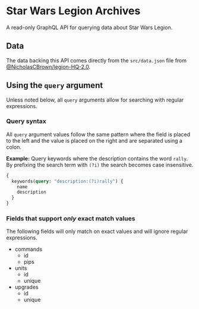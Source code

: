 # Star Wars Legion Archives
A read-only GraphQL API for querying data about Star Wars Legion.

## Data
The data backing this API comes directly from the `src/data.json` file from
[@NicholasCBrown/legion-HQ-2.0](https://github.com/NicholasCBrown/legion-HQ-2.0).

## Using the `query` argument
Unless noted below, all `query` arguments allow for searching with regular expressions.

### Query syntax
All `query` argument values follow the same pattern where the field is placed to the left and the value is placed on the
right and are separated using a colon.

**Example:** Query keywords where the description contains the word `rally`.  By prefixing the search term with `(?i)`
the search becomes case insensitive.
```graphql
{
  keywords(query: "description:(?i)rally") {
    name
    description
  }
}
```

### Fields that support *only* exact match values
The following fields will only match on exact values and will ignore regular expressions.

- commands
    - id
    - pips
- units
    - id
    - unique
- upgrades
    - id
    - unique